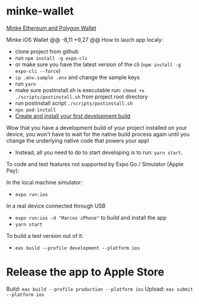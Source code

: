 # minke-wallet

[Minke Ethereum and Polygon Wallet](https://www.minke.app/)

Minke iOS Wallet
@@ -8,11 +9,27 @@ How to lauch app localy:

-   clone project from github
-   run `npm install -g expo-cli`
-   or make sure you have the latest version of the cli (`npm install -g expo-cli --force`)
-   `cp .env.sample .env` and change the sample keys
-   run `yarn`
-   make sure postinstall.sh is executable run: `chmod +x ./scripts/postinstall.sh` from project root directory
-   run postinstall script `./scripts/postinstall.sh`
-   `npx pod-install`
-   [Create and install your first development build](https://docs.expo.dev/development/getting-started/#creating-and-installing-your-first-development-build)

Wow that you have a development build of your project installed on your device, you won't have to wait for the native build process again until you change the underlying native code that powers your app!

-   Instead, all you need to do to start developing is to run: `yarn start`.

To code and test features not supported by Expo Go / Simulator (Apple Pay):

In the local machine simulator:

-   `expo run:ios`

In a real device connected through USB

-   `expo run:ios -d "Marcos iPhone"` to build and install the app
-   `yarn start`

To build a test version out of it:

-   `eas build --profile development --platform ios`

# Release the app to Apple Store

Build: `eas build --profile production --platform ios`
Upload: `eas submit --platform ios`
